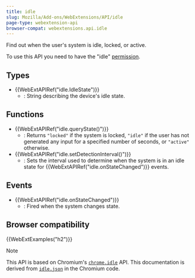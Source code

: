 ```yaml
---
title: idle
slug: Mozilla/Add-ons/WebExtensions/API/idle
page-type: webextension-api
browser-compat: webextensions.api.idle
---
```




Find out when the user's system is idle, locked, or active.

To use this API you need to have the "idle" [permission](/Mozilla/Add-ons/WebExtensions/manifest.json/permissions).

## Types

- {{WebExtAPIRef("idle.IdleState")}}
  - : String describing the device's idle state.

## Functions

- {{WebExtAPIRef("idle.queryState()")}}
  - : Returns `"locked"` if the system is locked, `"idle"` if the user has not generated any input for a specified number of seconds, or `"active"` otherwise.
- {{WebExtAPIRef("idle.setDetectionInterval()")}}
  - : Sets the interval used to determine when the system is in an idle state for {{WebExtAPIRef("idle.onStateChanged")}} events.

## Events

- {{WebExtAPIRef("idle.onStateChanged")}}
  - : Fired when the system changes state.

## Browser compatibility



{{WebExtExamples("h2")}}

> [!NOTE]
> This API is based on Chromium's [`chrome.idle`](https://developer.chrome.com/docs/extensions/reference/api/idle) API. This documentation is derived from [`idle.json`](https://chromium.googlesource.com/chromium/src/+/master/extensions/common/api/idle.json) in the Chromium code.

<!--
// Copyright 2015 The Chromium Authors. All rights reserved.
//
// Redistribution and use in source and binary forms, with or without
// modification, are permitted provided that the following conditions are
// met:
//
//    * Redistributions of source code must retain the above copyright
// notice, this list of conditions and the following disclaimer.
//    * Redistributions in binary form must reproduce the above
// copyright notice, this list of conditions and the following disclaimer
// in the documentation and/or other materials provided with the
// distribution.
//    * Neither the name of Google Inc. nor the names of its
// contributors may be used to endorse or promote products derived from
// this software without specific prior written permission.
//
// THIS SOFTWARE IS PROVIDED BY THE COPYRIGHT HOLDERS AND CONTRIBUTORS
// "AS IS" AND ANY EXPRESS OR IMPLIED WARRANTIES, INCLUDING, BUT NOT
// LIMITED TO, THE IMPLIED WARRANTIES OF MERCHANTABILITY AND FITNESS FOR
// A PARTICULAR PURPOSE ARE DISCLAIMED. IN NO EVENT SHALL THE COPYRIGHT
// OWNER OR CONTRIBUTORS BE LIABLE FOR ANY DIRECT, INDIRECT, INCIDENTAL,
// SPECIAL, EXEMPLARY, OR CONSEQUENTIAL DAMAGES (INCLUDING, BUT NOT
// LIMITED TO, PROCUREMENT OF SUBSTITUTE GOODS OR SERVICES; LOSS OF USE,
// DATA, OR PROFITS; OR BUSINESS INTERRUPTION) HOWEVER CAUSED AND ON ANY
// THEORY OF LIABILITY, WHETHER IN CONTRACT, STRICT LIABILITY, OR TORT
// (INCLUDING NEGLIGENCE OR OTHERWISE) ARISING IN ANY WAY OUT OF THE USE
// OF THIS SOFTWARE, EVEN IF ADVISED OF THE POSSIBILITY OF SUCH DAMAGE.
-->
